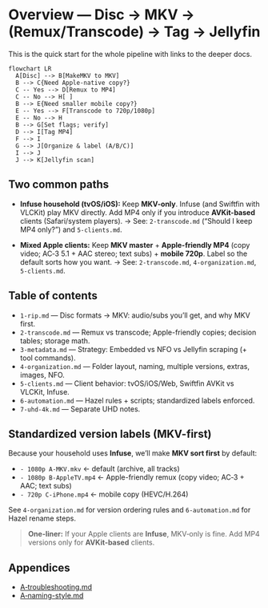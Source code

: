 # Overview — Disc → MKV → (Remux/Transcode) → Tag → Jellyfin

This is the quick start for the whole pipeline with links to the deeper docs.

```mermaid
flowchart LR
  A[Disc] --> B[MakeMKV to MKV]
  B --> C{Need Apple-native copy?}
  C -- Yes --> D[Remux to MP4]
  C -- No --> H[ ]
  B --> E{Need smaller mobile copy?}
  E -- Yes --> F[Transcode to 720p/1080p]
  E -- No --> H
  B --> G[Set flags; verify]
  D --> I[Tag MP4]
  F --> I
  G --> J[Organize & label (A/B/C)]
  I --> J
  J --> K[Jellyfin scan]
```

## Two common paths

- **Infuse household (tvOS/iOS):**
Keep **MKV-only**. Infuse (and Swiftfin with VLCKit) play MKV directly. Add MP4 only if you
introduce **AVKit-based** clients (Safari/system players).
→ See: `2-transcode.md` (“Should I keep MP4 only?”) and `5-clients.md`.

- **Mixed Apple clients:**
Keep **MKV master** + **Apple-friendly MP4** (copy video; AC‑3 5.1 + AAC stereo; text subs) +
**mobile 720p**. Label so the default sorts how you want.
→ See: `2-transcode.md`, `4-organization.md`, `5-clients.md`.

## Table of contents

- `1-rip.md` — Disc formats → MKV: audio/subs you’ll get, and why MKV first.
- `2-transcode.md` — Remux vs transcode; Apple-friendly copies; decision tables; storage math.
- `3-metadata.md` — Strategy: Embedded vs NFO vs Jellyfin scraping (+ tool commands).
- `4-organization.md` — Folder layout, naming, multiple versions, extras, images, NFO.
- `5-clients.md` — Client behavior: tvOS/iOS/Web, Swiftfin AVKit vs VLCKit, Infuse.
- `6-automation.md` — Hazel rules + scripts; standardized labels enforced.
- `7-uhd-4k.md` — Separate UHD notes.

## Standardized version labels (MKV-first)

Because your household uses **Infuse**, we’ll make **MKV sort first** by default:

- `- 1080p A-MKV.mkv`  ← default (archive, all tracks)
- `- 1080p B-AppleTV.mp4`  ← Apple-friendly remux (copy video; AC‑3 + AAC; text subs)
- `- 720p C-iPhone.mp4`  ← mobile copy (HEVC/H.264)

See `4-organization.md` for version ordering rules and `6-automation.md` for Hazel rename steps.

> **One-liner:** If your Apple clients are **Infuse**, MKV‑only is fine. Add MP4 versions only for
**AVKit‑based** clients.

## Appendices

- [A‑troubleshooting.md](A-troubleshooting.md)
- [A‑naming-style.md](A-naming-style.md)
